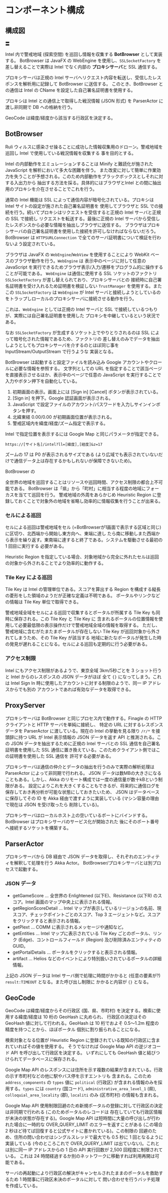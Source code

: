 # コンポーネント構成

## 構成図

〓

Intel 内で警戒地域 (探索空間) を巡回し情報を収集する **BotBrowser** として実装する。
BotBrowser は JavaFX の WebEngine を使用し、`SSLSocketFactory` を差し替えることで実際は Intel でなく内部の
**プロキシサーバ**と SSL 通信する。

プロキシサーバは正規の Intel サーバへリクエスト内容を転送し、受信したレスポンスを解析用に記録して BotBrowser に送信する。
このとき、BotBrowser との通信は Intel の CName を設定した自己署名証明書を使用する。

プロキシは Intel との通信上で取得した戦況情報 (JSON 形式) を ParserActor に渡し非同期で DB への格納を行う。

GeoCode は緯度/経度から該当する行政区を決定する。

## BotBrowser

Ruli ウィルスに感染させ操ることに成功した情報収集用のドローン。警戒地域を巡回し Intel で使用している戦況情報を収集する
事を目的とする。

Intel の内部動作をエミュレーションすることは Minify と難読化が施された JavaScript を解析において多大な困難を伴う。
また改変に対して簡単に作業効力を失うことが予想される。このため内部動作をブラックボックスとしそれに対する入出力から
抽出する方法を採る。具体的にはブラウザとIntel との間に抽出用のプロキシを介在させることでこれを行う。

通常の Intel 機能は SSL によって通信内容が暗号化されている。プロキシは Intel サイトの設定が施された自己署名証明書を
使用してブラウザと SSL での接続を行う。続いてプロキシはリクエストを受信すると正規の Intel サーバと正規の SSL で接続し
リクエストを転送する。最後に正規の Intel サーバから受信したレスポンスから必要な情報を抽出しブラウザに送信する。
ブラウザはプロキシサーバの自己署名証明書を使用した接続を許可しなければならないだろう。BotBrowser は `HTTPSURLConnection`
で全てのサーバ証明書について検証を行わないよう設定されている。

ブラウザは JavaFX の `WebEngine`/`WebView` を使用することにより WebKit ベースのブラウザ動作を行う。`WebEngine` は
表示中のページに対して任意の JavaScript を実行できるためブラウザ表示/入力/遷移をプログラム的に操作することが可能である。
`WebEngine` は通信に使用する SSL ソケットのファクトリ `SSLSocketFactory` が差し替えられており、プロキシサーバとの
接続時に自己署名証明書を受け入れるため証明書を検証しない `TrustManager` を使用する。またこの `SSLSocketFactory` は
`WebEngine` が Intel サーバと接続しようとしているのをトラップしローカルのプロキシサーバに接続させる動作を行う。

これは、`WebEngine` としては正規の Intel サーバと SSL で接続しているつもりが、実際には自己署名証明書を使用した
プロキシを中継しているという状況である。

なお `SSLSocketFactory` が生成するソケット上でやりとりされるのは SSL によって暗号化された情報であるため、ファクトリの
差し替えのみでデータを抽出しようとしてもプロキシサーバを介するのとほぼ同じ事を InputStream/OutputStream で行うような
実装となる。

BotBrowser は起動すると設定ファイルを読み込み Google アカウントやクロールに必要な情報を参照する。
文字列としての URL を指定することで該当ページを直接表示させるほか、表示中のページで任意の JavaScript を実行することで
入力やボタン押下を自動化している。

1. 初期画面の表示。画面上には [Sign in] [Cancel] ボタンが表示されている。
1. [Sign in] を押下。Google 認証画面が表示される。
1. JavaScript で設定ファイルのアカウント/パスワードを入力しサインインボタンを押す。
1. 北緯東経 0.00/0.00 が初期画面位置が表示される。
1. 警戒区域内を緯度/経度/ズーム指定で表示する。

Intel で指定位置を表示するには Google Map と同じパラメータが指定できる。

```
https://[サイト名]/intel?ll=[緯度],[経度]&z=17
```

ズームの 17 は P0 が表示されるサイズである (より広域でも表示されていないだけで通信データ上は存在するかもしれないが保障できないため)。

BotBrowser の

全世界の地域を巡回することはリソースや巡回時間、アクセス制限の都合上不可能である。
BotBrowser は「県」から「町村」に相当する程度の地域にフォーカスを当てて巡回を行う。
警戒地域の外周をあらかじめ Heuristic Region に登録しておくことで対象外の地域を省略し効率的に情報収集を行うことが出来る。

### セルによる巡回

セルによる巡回は警戒地域をセル (=BotBrowserが1画面で表示する区域と同じ) に区切り、北西端から開始し東方向へ、東端に達し
たら南に移動しまた西端から表示を繰り返す。東南端に達すると終了である。システムを駆動させる最初の 1 回目に実行する
必要がある。

Heuristic Region を指定している場合、対象地域から完全に外れたセルは巡回の対象から外されることでより効率的に動作する。

### Tile Key による巡回

Tile Key は Intel の管理単位である。スコアを算出する Region を構成する縦長の菱形をした領域のようだが正確な定義は不明である。
ポータルやリンクなどの情報は Tile Key 単位で取得できる。

警戒地域全域をセルによる巡回で収集するとポータルが所属する Tile Key も同時に保存される。この Tile Key と Tile Key に
含まれるポータルの位置情報を使用して必要最低限の表示操作だけで警戒地域全域の情報を取得する。
ただし、警戒地域に含むがたまたまポータルが存在しない Tile Key が巡回対象から外されてしまうため、その Tile Key が該当する
地域に新たなポータルが発生した時の発見が遅れることになる。セルによる巡回も定期的に行う必要がある。

### アクセス制限

Intel にもアクセス制限があるようで、東京全域 3km/5秒ごとを 3 ショット行うと Intel からのレスポンスの JSON データがほぼ
全て `{}` になってしまう。これは Intel Sign In 時に使用したアカウントに対する制限のようで、同一 IP アドレスからでも別の
アカウントであれば有効なデータを取得できる。

## ProxyServer

プロキシサーバは BotBrowser と同じプロセス内で動作する。Finagle の HTTP クライアントと HTTP サーバを単純に接続し、
特定の URL に対するレスポンスデータを ParserActor に渡している。現在の Intel の挙動を見る限り `/r/*` を接頭辞に持つ
URL が Intel 表示情報の JSON データを返す API と推測される。この JSON データを抽出するために正規の Intel サーバとの
SSL 通信を自己署名証明書を使用した SSL 通信に置き換えている。このためクライアント側ではこの証明書を使用した SSL 通信を
許可する必要がある。

プロキシサーバは通信の仲介とデータの抽出を行うのみで実際の解析処理は ParserActor によって非同期で行われる。
JSON データは数MBの大きさになることもある。しかし、Akka のリモート構成では一度の通信量が数十kBという制限がある。
設定によりこれを大きくすることもできるが、将来的に通信ログを保存しておき再分析が可能な状態にしておきたいため、
JSON はデータベースに保存してその ID を Akka 経由で渡すように実装している (マシン容量の理由で現在は JSON を受け取ったら
削除している)。

プロキシサーバはローカルホスト上の空いているポートにバインドする。BotBrowser はプロキシサーバのサービス化が開始された
後にそのポート番号へ接続するソケットを構築する。

## ParserActor

プロキシサーバから DB 経由で JSON データを取得し、それぞれのエンティティを解釈して処理を行う Akka Actor。
BotBrowser/プロキシサーバとは別プロセスで起動する。

### JSON データ

* getGameScore … 全世界の Enlightened (以下E)、Resistance (以下R) のスコア。Intel 画面のマップ中央上に表示される情報。
* getRegionScoreDetail … Intel マップが表示しているリージョンの名前、現スコア、チェックポイントごとのスコア、Top 3 エージェントなど。スコアをクリックすると表示される情報。
* getPlext … COMM に表示されるメッセージや通知など。
* getEntities … Intel マップに表示されている Tile Key ごとのポータル、リンク (Edge)、コントロールフィールド (Region) 及び削除済みエンティティの GUID。
* getPortalDetails … ポータルをクリックすると表示される情報。　
* artifact … Helios などのイベントにより特別扱いされているポータルの詳細情報。

上記の JSON データは Intel サーバ側で処理に時間がかかると (任意の要素が?) `result:TIMEOUT` となる。また呼び出し制限に
かかると内容が `{}` となる。

## GeoCode

GeoCode は緯度/経度からその行政区 (国、県、市町村) を決定する。検索に使用する緯度/経度は 10 桁の GeoHash に丸められ、
行政区の決定はその GeoHash 値に対して行われる。GeoHash は 10 桁でおよそ 0.5～1.2m 程度の精度を持つことから、ほぼポータル
個別に割り振られることになる。

検索対象となる位置が Heuristic Region に登録されている既知の行政区に含まれていればその値を使用する。
そうでなければ Google Map API の逆ジオコード API を呼び出して行政区を決定する。
いずれにしても GeoHash 値と結びつけられてデータベースに保存される。

Google Map API のレスポンスには住所を示す複数の結果が含まれている。行政の示す市町村などの他に駅やバス停を示すエントリも
含まれる。このため `address_components` の `types` 値に `political` (行政区) が含まれる情報のみを採用する。`types` には
`country` (国コード), `administrative_area_level_1` (県), `colloquial_area_locality` (郡), `localiti` のみ (区市町村)
の情報も含まれる。

Google Map API 使用制限回避のため新規ポータルの登録に対して行政区の決定は非同期で行われる (このためポータルのレコードは
存在していても行政区情報が未決の状態が存在する)。Google Map API は短時間に大量の呼び出しが行われた場合に一時的な
OVER_QUERY_LIMIT のエラーを返すことがある (この場合 2 秒ほど待てば回復すると公式サイトに書かれている)。この制限の
回避のため、住所の問い合わせはシングルスレッドで最大でも 0.5 秒に 1 回となるように実装している (今のところこれで
OVER_QUERY_LIMIT は出ていない)。これとは別に同一 IP アドレスからの 1 日の API 実行回数が 2,500 回程度に制限されている。
これは 24 時間経過するか別のネットワークに移動すれば利用再開は可能である。

サーバの再起動により行政区の解決がキャンセルされたままのポータルを救助するため 1 時間事に行政区未決のポータルに対して
問い合わせを行うバッチ処理を作成している。


